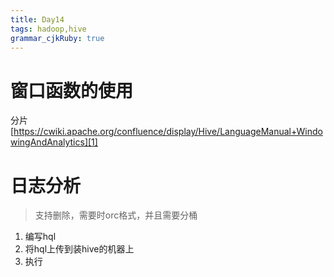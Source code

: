 ```yaml
---
title: Day14
tags: hadoop,hive
grammar_cjkRuby: true
---
```


# 窗口函数的使用
分片[https://cwiki.apache.org/confluence/display/Hive/LanguageManual+WindowingAndAnalytics][1]


# 日志分析

> 支持删除，需要时orc格式，并且需要分桶

1. 编写hql
2. 将hql上传到装hive的机器上
3. 执行 

  [1]: https://cwiki.apache.org/confluence/display/Hive/LanguageManual+WindowingAndAnalytics